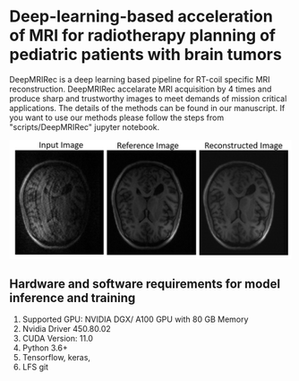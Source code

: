 # Deep-learning-based acceleration of MRI for radiotherapy planning of pediatric patients with brain tumors

DeepMRIRec is a deep learning based pipeline for RT-coil specific MRI reconstruction. DeepMRIRec accelarate MRI acquisition by 4 times and produce sharp and trustworthy images to meet demands of mission critical applications. The details of the methods can be found in our manuscript. If you want to use our methods please follow the steps from "scripts/DeepMRIRec" jupyter notebook. 

![MRI Reconstruction](misc/recout.jpg?raw=true "MRI Reconstruction")

## Hardware and software requirements for model inference and training
1. Supported GPU: NVIDIA DGX/ A100 GPU with 80 GB Memory
2. Nvidia Driver 450.80.02
3. CUDA Version: 11.0
4. Python 3.6+
5. Tensorflow, keras, 
7. LFS git
